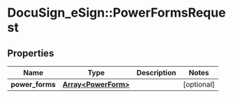 # DocuSign_eSign::PowerFormsRequest

## Properties
Name | Type | Description | Notes
------------ | ------------- | ------------- | -------------
**power_forms** | [**Array&lt;PowerForm&gt;**](PowerForm.md) |  | [optional] 


